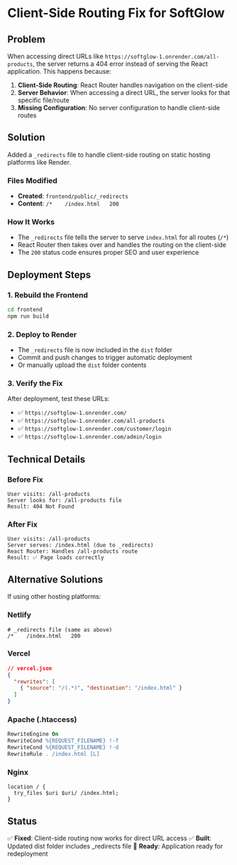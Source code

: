 # Client-Side Routing Fix for SoftGlow

## Problem
When accessing direct URLs like `https://softglow-1.onrender.com/all-products`, the server returns a 404 error instead of serving the React application. This happens because:

1. **Client-Side Routing**: React Router handles navigation on the client-side
2. **Server Behavior**: When accessing a direct URL, the server looks for that specific file/route
3. **Missing Configuration**: No server configuration to handle client-side routes

## Solution
Added a `_redirects` file to handle client-side routing on static hosting platforms like Render.

### Files Modified
- **Created**: `frontend/public/_redirects`
- **Content**: `/*    /index.html   200`

### How It Works
- The `_redirects` file tells the server to serve `index.html` for all routes (`/*`)
- React Router then takes over and handles the routing on the client-side
- The `200` status code ensures proper SEO and user experience

## Deployment Steps

### 1. Rebuild the Frontend
```bash
cd frontend
npm run build
```

### 2. Deploy to Render
- The `_redirects` file is now included in the `dist` folder
- Commit and push changes to trigger automatic deployment
- Or manually upload the `dist` folder contents

### 3. Verify the Fix
After deployment, test these URLs:
- ✅ `https://softglow-1.onrender.com/`
- ✅ `https://softglow-1.onrender.com/all-products`
- ✅ `https://softglow-1.onrender.com/customer/login`
- ✅ `https://softglow-1.onrender.com/admin/login`

## Technical Details

### Before Fix
```
User visits: /all-products
Server looks for: /all-products file
Result: 404 Not Found
```

### After Fix
```
User visits: /all-products
Server serves: /index.html (due to _redirects)
React Router: Handles /all-products route
Result: ✅ Page loads correctly
```

## Alternative Solutions
If using other hosting platforms:

### Netlify
```
# _redirects file (same as above)
/*    /index.html   200
```

### Vercel
```json
// vercel.json
{
  "rewrites": [
    { "source": "/(.*)", "destination": "/index.html" }
  ]
}
```

### Apache (.htaccess)
```apache
RewriteEngine On
RewriteCond %{REQUEST_FILENAME} !-f
RewriteCond %{REQUEST_FILENAME} !-d
RewriteRule . /index.html [L]
```

### Nginx
```nginx
location / {
  try_files $uri $uri/ /index.html;
}
```

## Status
✅ **Fixed**: Client-side routing now works for direct URL access
✅ **Built**: Updated dist folder includes _redirects file
🚀 **Ready**: Application ready for redeployment